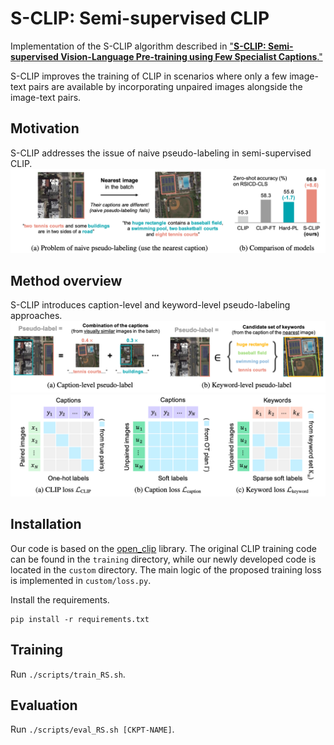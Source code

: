 # S-CLIP: Semi-supervised CLIP

Implementation of the S-CLIP algorithm described in
["**S-CLIP: Semi-supervised Vision-Language Pre-training using Few Specialist Captions**."](https://arxiv.org/abs/2305.14095)

S-CLIP improves the training of CLIP in scenarios where only a few image-text pairs are available
by incorporating unpaired images alongside the image-text pairs.

## Motivation
S-CLIP addresses the issue of naive pseudo-labeling in semi-supervised CLIP.
![plot](./assets/figure_1.png)

## Method overview
S-CLIP introduces caption-level and keyword-level pseudo-labeling approaches.
![plot](./assets/figure_2.png)
![plot](./assets/figure_3.png)

## Installation
Our code is based on the [open_clip](https://github.com/mlfoundations/open_clip) library.
The original CLIP training code can be found in the `training` directory,
while our newly developed code is located in the `custom` directory.
The main logic of the proposed training loss is implemented in `custom/loss.py`.

Install the requirements.
```
pip install -r requirements.txt
```

## Training
Run `./scripts/train_RS.sh`.

## Evaluation
Run `./scripts/eval_RS.sh [CKPT-NAME]`.
